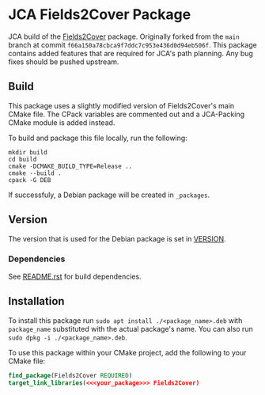 # JCA Fields2Cover Package

JCA build of the [Fields2Cover](https://github.com/Fields2Cover/Fields2Cover) package. Originally forked from the `main` branch at commit `f66a150a78cbca9f7ddc7c953e436d0d94eb506f`. This package contains added features that are required for JCA's path planning. Any bug fixes should be pushed upstream.

## Build

This package uses a slightly modified version of Fields2Cover's main CMake file. The CPack variables are commented out and a JCA-Packing CMake module is added instead.

To build and package this file locally, run the following:
```shell
mkdir build
cd build
cmake -DCMAKE_BUILD_TYPE=Release ..
cmake --build .
cpack -G DEB
```

If successfuly, a Debian package will be created in `_packages`.

## Version
The version that is used for the Debian package is set in [VERSION](./VERSION). 

### Dependencies
See [README.rst](./README.rst) for build dependencies.

## Installation
To install this package run `sudo apt install ./<package_name>.deb` with `package_name` substituted with the actual package's name. You can also run `sudo dpkg -i ./<package_name>.deb`.

To use this package within your CMake project, add the following to your CMake file:
```cmake
find_package(Fields2Cover REQUIRED)
target_link_libraries(<<<your_package>>> Fields2Cover)
```